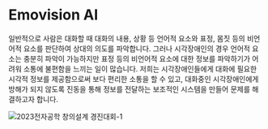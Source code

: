 # Emovision AI

 일반적으로 사람은 대화할 때 대화의 내용, 상황 등 언어적 요소와 표정, 몸짓 등의 비언어적 요소를 판단하여 상대의 의도를 파악합니다. 그러나 시각장애인의 경우 언어적 요소는 충분히 파악이 가능하지만 표정 등의 비언어적 요소에 대한 정보를 파악하기가 어려워 소통에 불편함을 느끼는 일이 많습니다. 저희는 시각장애인들에게 대화에 필요한 시각적 정보를 제공함으로써 보다 편리한 소통을 할 수 있고,  대화중인 시각장애인에게 방해가 되지 않도록 진동을 통해 정보를 전달하는 보조적인 시스템을 만들어 문제를 해결하고자 합니다.

![2023전자공학 창의설계 경진대회-1](https://github.com/ag-jung-0222/Emo-Vision-AI/assets/66015827/1c3f4991-c765-44fb-862d-48adb457246a)
